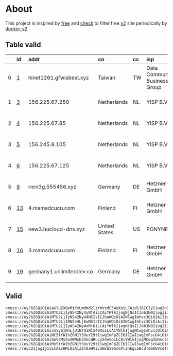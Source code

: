 
# About

This project is inspired by [free](https://github.com/freefq/free) and [check](https://github.com/yeahwu/check) to filter free [v2](https://github.com/v2fly/v2ray-core) site periodically by [docker-v2](https://hub.docker.com/r/v2ray/official)

    

## Table valid
|    | id                   | addr                     | cn            | cc   | isp                               | ip                    | chatgpt          |
|---:|:---------------------|:-------------------------|:--------------|:-----|:----------------------------------|:----------------------|:-----------------|
|  0 | [1](config/1.json)   | hinet1261.gfwisbest.xyz  | Taiwan        | TW   | Data Communication Business Group | 1.171.219.239         | Yes (Region: TW) |
|  1 | [3](config/3.json)   | 156.225.67.250           | Netherlands   | NL   | YISP B.V.                         | 154.84.1.36           | Yes (Region: NL) |
|  2 | [4](config/4.json)   | 156.225.67.85            | Netherlands   | NL   | YISP B.V.                         | 154.84.1.232          | Yes (Region: NL) |
|  3 | [5](config/5.json)   | 156.245.8.105            | Netherlands   | NL   | YISP B.V.                         | 154.84.1.128          | Yes (Region: NL) |
|  4 | [6](config/6.json)   | 156.225.67.125           | Netherlands   | NL   | YISP B.V.                         | 154.84.1.158          | Yes (Region: NL) |
|  5 | [8](config/8.json)   | rnrn3g.555456.xyz        | Germany       | DE   | Hetzner Online GmbH               | 116.202.230.160       | Yes (Region: DE) |
|  6 | [13](config/13.json) | 4.mamadcucu.com          | Finland       | FI   | Hetzner Online GmbH               | 2a01:4f9:c011:605c::1 | Yes (Region: FI) |
|  7 | [15](config/15.json) | new3.hucloud-dns.xyz     | United States | US   | PONYNET                           | 209.141.33.7          | Yes (Region: US) |
|  8 | [16](config/16.json) | 3.mamadcucu.com          | Finland       | FI   | Hetzner Online GmbH               | 2a01:4f9:c011:752c::1 | Yes (Region: FI) |
|  9 | [19](config/19.json) | germany1.unlimiteddev.co | Germany       | DE   | Hetzner Online GmbH               | 116.202.230.160       | Yes (Region: DE) |

## Valid
```
vmess://eyJhZGQiOiAiaGluZXQxMjYxLmdmd2lzYmVzdC54eXoiLCAidiI6ICIyIiwgInBzIjogImdpdGh1Yi5jb20vZnJlZWZxIC0gXHU1M2YwXHU2ZTdlXHU3NzAxXHU2NWIwXHU1MzE3XHU1ZTAyXHU0ZTJkXHU1MzRlXHU3NTM1XHU0ZmUxIDEiLCAicG9ydCI6IDIyNCwgImlkIjogIjIyODUxMzNlLWI5YmEtM2ZiNS1hMjQ2LTljN2RkY2MyY2Q3YSIsICJhaWQiOiAiMCIsICJuZXQiOiAidGNwIiwgInR5cGUiOiAiIiwgImhvc3QiOiAiIiwgInBhdGgiOiAiLyIsICJ0bHMiOiAiIn0=
vmess://eyJhZGQiOiAiMTU2LjIyNS42Ny4yNTAiLCAiYWlkIjogNjQsICJob3N0IjogIiIsICJpZCI6ICIzZmQ2MzdhZC00NmZlLTRmODUtYTZlOC04NmIwMGJjYTExMjIiLCAibmV0IjogInRjcCIsICJwYXRoIjogIiIsICJwb3J0IjogNDk5MjAsICJwcyI6ICJnaXRodWIuY29tL2ZyZWVmcSAtIFx1NTM1N1x1OTc1ZSAgMyIsICJ0bHMiOiAiIiwgInR5cGUiOiAiYXV0byIsICJzZWN1cml0eSI6ICJhdXRvIiwgInNraXAtY2VydC12ZXJpZnkiOiB0cnVlLCAic25pIjogIiJ9
vmess://eyJhZGQiOiAiMTU2LjIyNS42Ny44NSIsICJhaWQiOiA2NCwgImhvc3QiOiAiIiwgImlkIjogIjEzMGM5ZjJlLTQyYjEtNGViZi1iMzQ1LWUyNjQ1NmEwNjFmOSIsICJuZXQiOiAidGNwIiwgInBhdGgiOiAiIiwgInBvcnQiOiA0OTkyMCwgInBzIjogImdpdGh1Yi5jb20vZnJlZWZxIC0gXHU1MzU3XHU5NzVlICA0IiwgInRscyI6ICIiLCAidHlwZSI6ICJhdXRvIiwgInNlY3VyaXR5IjogImF1dG8iLCAic2tpcC1jZXJ0LXZlcmlmeSI6IHRydWUsICJzbmkiOiAiIn0=
vmess://eyJhZGQiOiAiMTU2LjI0NS44LjEwNSIsICJhaWQiOiA2NCwgImhvc3QiOiAiIiwgImlkIjogImZlNWY2OWU3LWUxODMtNDM5Yi05NTBiLTk2NjFlZjA2NTFmMiIsICJuZXQiOiAidGNwIiwgInBhdGgiOiAiIiwgInBvcnQiOiAzMDc3OSwgInBzIjogImdpdGh1Yi5jb20vZnJlZWZxIC0gXHU5OTk5XHU2ZTJmICA1IiwgInRscyI6ICIiLCAidHlwZSI6ICJhdXRvIiwgInNlY3VyaXR5IjogImF1dG8iLCAic2tpcC1jZXJ0LXZlcmlmeSI6IHRydWUsICJzbmkiOiAiIn0=
vmess://eyJhZGQiOiAiMTU2LjIyNS42Ny4xMjUiLCAiYWlkIjogNjQsICJob3N0IjogIiIsICJpZCI6ICIzYTNjOGE5Yy0zMzRlLTQzNjAtYWRiOC1hODBhNTdkZGNiYmYiLCAibmV0IjogInRjcCIsICJwYXRoIjogIiIsICJwb3J0IjogNDM5MjIsICJwcyI6ICJnaXRodWIuY29tL2ZyZWVmcSAtIFx1NTM1N1x1OTc1ZSAgNiIsICJ0bHMiOiAiIiwgInR5cGUiOiAiYXV0byIsICJzZWN1cml0eSI6ICJhdXRvIiwgInNraXAtY2VydC12ZXJpZnkiOiB0cnVlLCAic25pIjogIiJ9
vmess://eyJhZGQiOiAicm5ybjNnLjU1NTQ1Ni54eXoiLCAiYWlkIjogMCwgImhvc3QiOiAiIiwgImlkIjogIjE3YzZjNjRlLWViM2MtNDRhZS05OGY4LWQ0Njk3MTNmOTFmMSIsICJuZXQiOiAid3MiLCAicGF0aCI6ICIvbHBrdXZ3cyIsICJwb3J0IjogNDQzLCAicHMiOiAiZ2l0aHViLmNvbS9mcmVlZnEgLSBcdTdmOGVcdTU2ZmRcdTUyYTBcdTUyMjlcdTc5OGZcdTVjM2NcdTRlOWFcdTVkZGVcdTZkMWJcdTY3NDlcdTc3ZjZNVUxUQUNPTVx1NjU3MFx1NjM2ZVx1NGUyZFx1NWZjMyA4IiwgInRscyI6ICJ0bHMiLCAidHlwZSI6ICJhdXRvIiwgInNlY3VyaXR5IjogImF1dG8iLCAic2tpcC1jZXJ0LXZlcmlmeSI6IHRydWUsICJzbmkiOiAiIn0=
vmess://eyJhZGQiOiAiNC5tYW1hZGN1Y3UuY29tIiwgImFpZCI6ICIwIiwgImFscG4iOiAiIiwgImZwIjogIiIsICJob3N0IjogIjQubWFtYWRjdWN1LmNvbSIsICJpZCI6ICI1MWJhNWE5YS00YjdjLTRjNjItYjRhZS0wZTUzZWM4ZDMwMjQiLCAibmV0IjogIndzIiwgInBhdGgiOiAiL0Fyc2FsYW5UYXVCb3QiLCAicG9ydCI6ICI4ODgwIiwgInBzIjogImdpdGh1Yi5jb20vZnJlZWZxIC0gXHU3ZjhlXHU1NmZkQ2xvdWRGbGFyZVx1NTE2Y1x1NTNmOENETlx1ODI4Mlx1NzBiOSAxMyIsICJzY3kiOiAiYXV0byIsICJzbmkiOiAiIiwgInRscyI6ICIiLCAidHlwZSI6ICIiLCAidiI6ICIyIn0=
vmess://eyJhZGQiOiAibmV3My5odWNsb3VkLWRucy54eXoiLCAiYWlkIjogMCwgImhvc3QiOiAiIiwgImlkIjogIjFjOGFkM2YyLTgzNWMtNGZkYS1iOWI2LTg4MWQzY2FkZmQ4ZSIsICJuZXQiOiAid3MiLCAicGF0aCI6ICIvIiwgInBvcnQiOiA0NDMsICJwcyI6ICJnaXRodWIuY29tL2ZyZWVmcSAtIFx1N2Y4ZVx1NTZmZENsb3VkRmxhcmVcdTUxNmNcdTUzZjhDRE5cdTgyODJcdTcwYjkgMTUiLCAidGxzIjogInRscyIsICJ0eXBlIjogImF1dG8iLCAic2VjdXJpdHkiOiAiYXV0byIsICJza2lwLWNlcnQtdmVyaWZ5IjogdHJ1ZSwgInNuaSI6ICIifQ==
vmess://eyJhZGQiOiAiMy5tYW1hZGN1Y3UuY29tIiwgImFpZCI6ICIwIiwgImFscG4iOiAiIiwgImZwIjogIiIsICJob3N0IjogIjMubWFtYWRjdWN1LmNvbSIsICJpZCI6ICI5MjkzNDRlMS00NzNjLTRmZWItYjg2Yi1mZGUzZWUxY2NkMTYiLCAibmV0IjogIndzIiwgInBhdGgiOiAiL0Fyc2FsYW5UYXVCb3QiLCAicG9ydCI6ICIyMDg2IiwgInBzIjogImdpdGh1Yi5jb20vZnJlZWZxIC0gXHU3ZjhlXHU1NmZkQ2xvdWRGbGFyZVx1NTE2Y1x1NTNmOENETlx1ODI4Mlx1NzBiOSAxNiIsICJzY3kiOiAiYXV0byIsICJzbmkiOiAiIiwgInRscyI6ICIiLCAidHlwZSI6ICIiLCAidiI6ICIyIn0=
vmess://eyJ2IjogIjIiLCAicHMiOiAiZ2l0aHViLmNvbS9mcmVlZnEgLSBcdTdmOGVcdTU2ZmRDbG91ZEZsYXJlXHU4MjgyXHU3MGI5IDE5IiwgImFkZCI6ICJnZXJtYW55MS51bmxpbWl0ZWRkZXYuY28iLCAicG9ydCI6ICI4MCIsICJpZCI6ICI5N2VhNzlhNi02MTVjLTRhZDctODA4My00ZjNiNDljYmU4YTIiLCAiYWlkIjogIjAiLCAic2N5IjogImF1dG8iLCAibmV0IjogIndzIiwgInR5cGUiOiAibm9uZSIsICJob3N0IjogImdlcm1hbnkxLnVubGltaXRlZGRldi5jbyIsICJwYXRoIjogIi8iLCAidGxzIjogIiIsICJzbmkiOiAiIiwgImFscG4iOiAiIn0=
```

